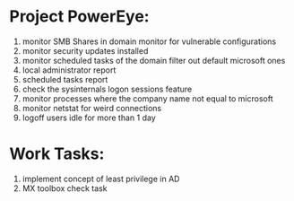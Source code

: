 # Project PowerEye:
1. monitor SMB Shares in domain
	monitor for vulnerable configurations
2. monitor security updates installed
3. monitor scheduled tasks of the domain
	filter out default microsoft ones
4. local administrator report
5. scheduled tasks report
6. check the sysinternals logon sessions feature
7. monitor processes where the company name not equal to microsoft
8. monitor netstat for weird connections
9. logoff users idle for more than 1 day

# Work Tasks:
1. implement concept of least privilege in AD
2. MX toolbox check task